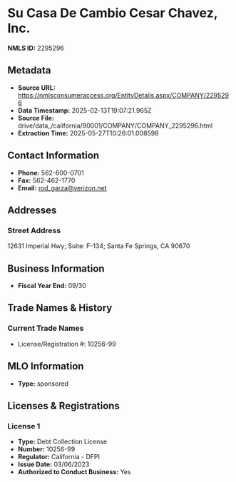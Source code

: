 # Su Casa De Cambio Cesar Chavez, Inc.

**NMLS ID:** 2295296

## Metadata
- **Source URL:** https://nmlsconsumeraccess.org/EntityDetails.aspx/COMPANY/2295296
- **Data Timestamp:** 2025-02-13T19:07:21.965Z
- **Source File:** drive/data_/california/90001/COMPANY/COMPANY_2295296.html
- **Extraction Time:** 2025-05-27T10:26:01.008598

## Contact Information
- **Phone:** 562-600-0701
- **Fax:** 562-462-1770
- **Email:** rod_garza@verizon.net

## Addresses
### Street Address
12631 Imperial Hwy; Suite: F-134; Santa Fe Springs, CA 90670

## Business Information
- **Fiscal Year End:** 09/30

## Trade Names & History
### Current Trade Names
- License/Registration #: 10256-99

## MLO Information
- **Type:** sponsored

## Licenses & Registrations

### License 1
- **Type:** Debt Collection License
- **Number:** 10256-99
- **Regulator:** California - DFPI
- **Issue Date:** 03/06/2023
- **Authorized to Conduct Business:** Yes
